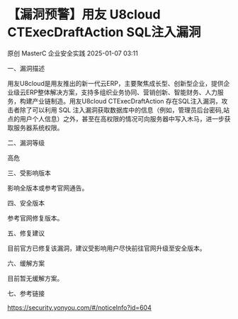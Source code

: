 #  【漏洞预警】用友 U8cloud CTExecDraftAction SQL注入漏洞   
原创 MasterC  企业安全实践   2025-01-07 03:11  
  
一、漏洞描述  
  
用友U8cloud是用友推出的新一代云ERP，主要聚焦成长型、创新型企业，提供企业级云ERP整体解决方案，支持多组织业务协同、营销创新、智能财务、人力服务，构建产业链制造。用友U8cloud CTExecDraftAction 存在SQL注入漏洞，攻击者除了可以利用 SQL 注入漏洞获取数据库中的信息（例如，管理员后台密码,站点的用户个人信息）之外，甚至在高权限的情况可向服务器中写入木马，进一步获取服务器系统权限。  
  
二、漏洞等级  
  
高危  
  
三、受影响版本  
  
影响全版本或参考官网通告。  
  
四、安全版本  
  
参考官网修复版本。  
  
五、修复建议  
  
目前官方已修复该漏洞，建议受影响用户尽快前往官网升级至安全版本。  
  
六、缓解方案  
  
目前暂无缓解方案。  
  
七、参考链接  
  
https://security.yonyou.com/#/noticeInfo?id=604  
  
  

